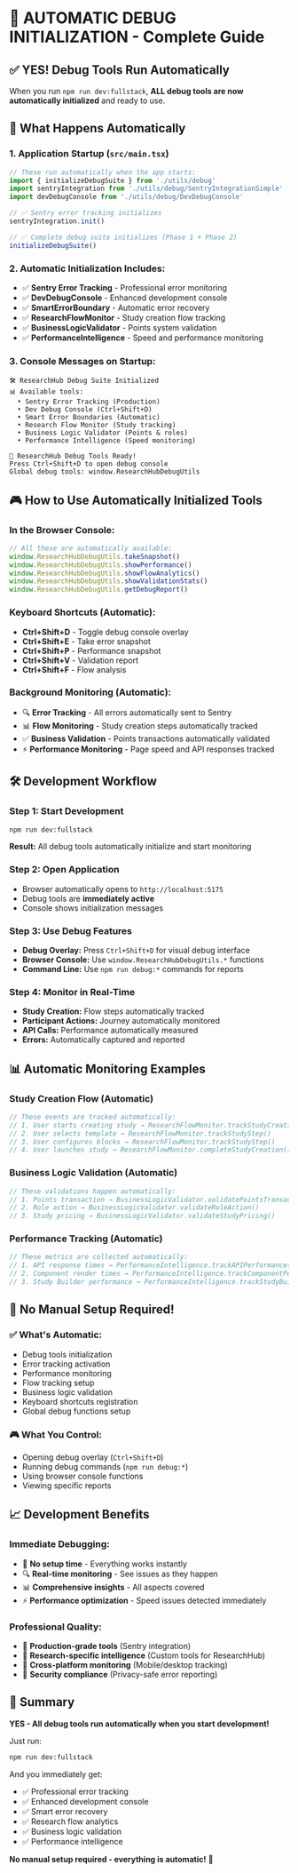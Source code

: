# 🚀 AUTOMATIC DEBUG INITIALIZATION - Complete Guide

## ✅ YES! Debug Tools Run Automatically

When you run `npm run dev:fullstack`, **ALL debug tools are now automatically initialized** and ready to use.

## 🎯 What Happens Automatically

### 1. **Application Startup** (`src/main.tsx`)
```typescript
// These run automatically when the app starts:
import { initializeDebugSuite } from './utils/debug'
import sentryIntegration from './utils/debug/SentryIntegrationSimple'
import devDebugConsole from './utils/debug/DevDebugConsole'

// ✅ Sentry error tracking initializes
sentryIntegration.init()

// ✅ Complete debug suite initializes (Phase 1 + Phase 2)
initializeDebugSuite()
```

### 2. **Automatic Initialization Includes:**
- ✅ **Sentry Error Tracking** - Professional error monitoring
- ✅ **DevDebugConsole** - Enhanced development console
- ✅ **SmartErrorBoundary** - Automatic error recovery
- ✅ **ResearchFlowMonitor** - Study creation flow tracking
- ✅ **BusinessLogicValidator** - Points system validation
- ✅ **PerformanceIntelligence** - Speed and performance monitoring

### 3. **Console Messages on Startup:**
```
🛠️ ResearchHub Debug Suite Initialized
📊 Available tools:
  • Sentry Error Tracking (Production)
  • Dev Debug Console (Ctrl+Shift+D)
  • Smart Error Boundaries (Automatic)
  • Research Flow Monitor (Study tracking)
  • Business Logic Validator (Points & roles)
  • Performance Intelligence (Speed monitoring)

🎯 ResearchHub Debug Tools Ready!
Press Ctrl+Shift+D to open debug console
Global debug tools: window.ResearchHubDebugUtils
```

## 🎮 How to Use Automatically Initialized Tools

### **In the Browser Console:**
```javascript
// All these are automatically available:
window.ResearchHubDebugUtils.takeSnapshot()
window.ResearchHubDebugUtils.showPerformance()
window.ResearchHubDebugUtils.showFlowAnalytics()
window.ResearchHubDebugUtils.showValidationStats()
window.ResearchHubDebugUtils.getDebugReport()
```

### **Keyboard Shortcuts (Automatic):**
- **Ctrl+Shift+D** - Toggle debug console overlay
- **Ctrl+Shift+E** - Take error snapshot  
- **Ctrl+Shift+P** - Performance snapshot
- **Ctrl+Shift+V** - Validation report
- **Ctrl+Shift+F** - Flow analysis

### **Background Monitoring (Automatic):**
- 🔍 **Error Tracking** - All errors automatically sent to Sentry
- 📊 **Flow Monitoring** - Study creation steps automatically tracked
- ✅ **Business Validation** - Points transactions automatically validated
- ⚡ **Performance Monitoring** - Page speed and API responses tracked

## 🛠️ Development Workflow

### **Step 1: Start Development**
```bash
npm run dev:fullstack
```
**Result:** All debug tools automatically initialize and start monitoring

### **Step 2: Open Application**
- Browser automatically opens to `http://localhost:5175`
- Debug tools are **immediately active**
- Console shows initialization messages

### **Step 3: Use Debug Features**
- **Debug Overlay:** Press `Ctrl+Shift+D` for visual debug interface
- **Browser Console:** Use `window.ResearchHubDebugUtils.*` functions
- **Command Line:** Use `npm run debug:*` commands for reports

### **Step 4: Monitor in Real-Time**
- **Study Creation:** Flow steps automatically tracked
- **Participant Actions:** Journey automatically monitored  
- **API Calls:** Performance automatically measured
- **Errors:** Automatically captured and reported

## 📊 Automatic Monitoring Examples

### **Study Creation Flow (Automatic)**
```javascript
// These events are tracked automatically:
// 1. User starts creating study → ResearchFlowMonitor.trackStudyCreation()
// 2. User selects template → ResearchFlowMonitor.trackStudyStep()
// 3. User configures blocks → ResearchFlowMonitor.trackStudyStep()
// 4. User launches study → ResearchFlowMonitor.completeStudyCreation()
```

### **Business Logic Validation (Automatic)**
```javascript
// These validations happen automatically:
// 1. Points transaction → BusinessLogicValidator.validatePointsTransaction()
// 2. Role action → BusinessLogicValidator.validateRoleAction()
// 3. Study pricing → BusinessLogicValidator.validateStudyPricing()
```

### **Performance Tracking (Automatic)**
```javascript
// These metrics are collected automatically:
// 1. API response times → PerformanceIntelligence.trackAPIPerformance()
// 2. Component render times → PerformanceIntelligence.trackComponentPerformance()
// 3. Study Builder performance → PerformanceIntelligence.trackStudyBuilderPerformance()
```

## 🎯 No Manual Setup Required!

### ✅ **What's Automatic:**
- Debug tools initialization
- Error tracking activation
- Performance monitoring
- Flow tracking setup
- Business logic validation
- Keyboard shortcuts registration
- Global debug functions setup

### 🎮 **What You Control:**
- Opening debug overlay (`Ctrl+Shift+D`)
- Running debug commands (`npm run debug:*`)
- Using browser console functions
- Viewing specific reports

## 📈 Development Benefits

### **Immediate Debugging:**
- 🚀 **No setup time** - Everything works instantly
- 🔍 **Real-time monitoring** - See issues as they happen
- 📊 **Comprehensive insights** - All aspects covered
- ⚡ **Performance optimization** - Speed issues detected immediately

### **Professional Quality:**
- 🏢 **Production-grade tools** (Sentry integration)
- 🧪 **Research-specific intelligence** (Custom tools for ResearchHub)
- 📱 **Cross-platform monitoring** (Mobile/desktop tracking)
- 🔐 **Security compliance** (Privacy-safe error reporting)

## 🎉 Summary

**YES - All debug tools run automatically when you start development!**

Just run:
```bash
npm run dev:fullstack
```

And you immediately get:
- ✅ Professional error tracking
- ✅ Enhanced development console  
- ✅ Smart error recovery
- ✅ Research flow analytics
- ✅ Business logic validation
- ✅ Performance intelligence

**No manual setup required - everything is automatic!** 🚀
